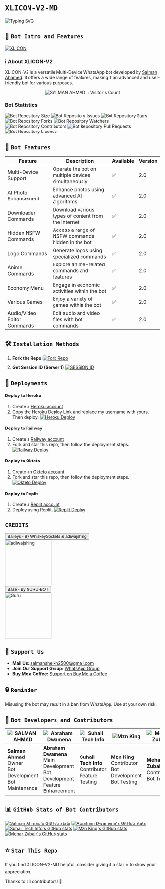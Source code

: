 # `XLICON-V2-MD`

![Typing SVG](https://readme-typing-svg.demolab.com?font=Ribeye&size=50&pause=1000&color=ff0000&center=true&width=900&height=100&lines=Its%20XLICON-V2-MD;%20Multi-Device%20WhatsApp%20Bot;%20Developed%20By%20SALMAN%20AHMAD)

## 🌟 `Bot Intro and Features`
[![XLICON](https://i.imgur.com/bWfDDEU.jpg)](https://youtu.be/WcA7GZuaN0A)

### ℹ️ **About XLICON-V2**
XLICON-V2 is a versatile Multi-Device WhatsApp bot developed by [Salman Ahamed](https://github.com/salmanytofficial). It offers a wide range of features, making it an advanced and user-friendly bot for various purposes.

<p align="center"><img src="https://profile-counter.glitch.me/{XLICON-V2}/count.svg" alt="SALMAN AHMAD :: Visitor's Count" /></p>

### **Bot Statistics**
![Bot Repository Size](https://img.shields.io/github/repo-size/salmanytofficial/XLICON-V2-MD?style=for-the-badge)
![Bot Repository Issues](https://img.shields.io/github/issues/salmanytofficial/XLICON-V2-MD?style=for-the-badge)
![Bot Repository Stars](https://img.shields.io/github/stars/salmanytofficial/XLICON-V2-MD?style=for-the-badge)
![Bot Repository Forks](https://img.shields.io/github/forks/salmanytofficial/XLICON-V2-MD?style=for-the-badge)
![Bot Repository Watchers](https://img.shields.io/github/watchers/salmanytofficial/XLICON-V2-MD?label=Watchers&style=for-the-badge)
![Bot Repository Contributors](https://img.shields.io/github/contributors/salmanytofficial/XLICON-V2-MD?style=for-the-badge)
![Bot Repository Pull Requests](https://img.shields.io/github/issues-pr/salmanytofficial/XLICON-V2-MD?style=for-the-badge)
![Bot Repository License](https://img.shields.io/github/license/salmanytofficial/XLICON-V2-MD?style=for-the-badge)

## 🚀 `Bot Features`
| Feature                          | Description                                             | Available    | Version    |
| ---------------------------------| ------------------------------------------------------- | ------------ | ---------- |
| Multi-Device Support             | Operate the bot on multiple devices simultaneously     | ✅           | 2.0        |
| AI Photo Enhancement             | Enhance photos using advanced AI algorithms            | ✅           | 2.0        |
| Downloader Commands              | Download various types of content from the internet     | ✅           | 2.0        |
| Hidden NSFW Commands             | Access a range of NSFW commands hidden in the bot       | ✅           | 2.0        |
| Logo Commands                    | Generate logos using specialized commands               | ✅           | 2.0        |
| Anime Commands                   | Explore anime-related commands and features              | ✅           | 2.0        |
| Economy Menu                     | Engage in economic activities within the bot            | ✅           | 2.0        |
| Various Games                    | Enjoy a variety of games within the bot                 | ✅           | 2.0        |
| Audio/Video Editor Commands      | Edit audio and video files with bot commands            | ✅           | 2.0        |

## 🛠️ `Installation Methods`
1. **Fork the Repo**
[![Fork Repo](https://img.shields.io/badge/Fork%20Repo-100000?style=for-the-badge&logo=scan&logoColor=white&labelColor=black&color=black)](https://github.com/salmanytofficial/XLICON-V2-MD/fork)

3. **Get Session ID (Server 1)** [![SESSION ID](https://img.shields.io/badge/Session_id-100000?style=for-the-badge&logo=scan&logoColor=white&labelColor=black&color=black)](https://replit.com/@S4SalmanYt/XLICON-V2-PAIRING)

## 🚀 `Deployments`
#### **Deploy to Heroku**
1. Create a [Heroku account](https://signup.heroku.com)
2. Copy the Heroku Deploy Link and replace my username with yours. Then deploy. [![Heroku Deploy](https://img.shields.io/badge/Heroku%20Deploy-blue?style=for-the-badge&logo=heroku)](https://dashboard.heroku.com/new?template=https://github.com/salmanytofficial/XLICON-V2-MD)

#### **Deploy to Railway**
1. Create a [Railway account](https://railway.app)
2. Fork and star this repo, then follow the deployment steps. [![Railway Deploy](https://img.shields.io/badge/RailWay%20Deploy-blue?style=for-the-badge&logo=Railway)](https://railway.app)

#### **Deploy to Okteto**
1. Create an [Okteto account](https://www.okteto.com/pricing/?plan=SaaS)
2. Fork and star this repo, then follow the deployment steps. [![Okteto Deploy](https://img.shields.io/badge/Okteto%20Deploy-blue?style=for-the-badge&logo=okteto)](https://okteto.com)

#### **Deploy to Replit**
1. Create a [Replit account](https://replit.com/signup)
2. Deploy using Replit. [![Replit Deploy](https://img.shields.io/badge/replit%20Deploy-blue?style=for-the-badge&logo=replit)](https://repl.it/github/salmanytofficial/XLICON-V2-MD)

## `CREDITS` 
<div><button id="boton" type="button">Baileys - By WhiskeySockets & adiwajshing</button></div>
<a href="https://github.com/WhiskeySockets/Baileys"><img src="https://github.com/WhiskeySockets.png" width="150" height="150" alt="adiwajshing"/></a>
<div><button id="boton" type="button">Base  - By GURU-BOT</button></div>
<a href="https://github.com/Guru322"><img src="https://github.com/Guru322.png" width="150" height="150" alt="Guru"/></a>

## 🌈 `Support Us`
- **Mail Us:** [salmansheikh2500@gmail.com](mailto:salmansheikh2500@gmail.com)
- **Join Our Support Group:** [WhatsApp Group](https://chat.whatsapp.com/Kchd5WS2UmILfGEP523DqL)
- **Buy Me a Coffee:** [Support on Buy Me a Coffee](https://www.buymeacoffee.com/ahmmikun)

## 🔒 `Reminder`
Misusing the bot may result in a ban from WhatsApp. Use at your own risk.

## 🙌 `Bot Developers and Contributors`
| ![SALMAN AHMAD](https://github.com/salmanytofficial.png) | ![Abraham Dwamena](https://i.imgur.com/100UXHy.jpg) | ![Suhail Tech Info](https://github.com/SuhailTechInfo.png) | ![Mzn King](https://github.com/mznking.png) | ![Mehar Zubair](https://github.com/Maher-Zubair.png) |
| -------------------------------------------------------- | -------------------------------------------------- | ------------------------------------------------------- | ---------------------------------------------- | ---------------------------------------------------- |
| **Salman Ahmad**<br>Owner<br>Bot Development<br>Bot Maintenance | **Abraham Dwamena**<br>Main Development<br>Bot Development<br>Feature Enhancement | **Suhail Tech Info**<br>Contributor<br>Feature Testing | **Mzn King**<br>Contributor<br>Bot Development<br>Bot Testing | **Mehar Zubair**<br>Contributor<br>Bot Testing |

## 📊 `GitHub Stats of Bot Contributors`
[![Salman Ahmad's GitHub stats](https://github-readme-stats.vercel.app/api?username=salmanytofficial&show_icons=true&theme=radical)](https://github.com/salmanytofficial)
[![Abraham Dwamena's GitHub stats](https://github-readme-stats.vercel.app/api?username=abrahamdw882&show_icons=true&theme=radical)](https://github.com/abrahamdw882)
[![Suhail Tech Info's GitHub stats](https://github-readme-stats.vercel.app/api?username=SuhailTechInfo&show_icons=true&theme=radical)](https://github.com/SuhailTechInfo)
[![Mzn King's GitHub stats](https://github-readme-stats.vercel.app/api?username=mznking&show_icons=true&theme=radical)](https://github.com/mznking)
[![Mehar Zubair's GitHub stats](https://github-readme-stats.vercel.app/api?username=Maher-Zubair&show_icons=true&theme=radical)](https://github.com/Maher-Zubair)


## ⭐ `Star This Repo`
If you find XLICON-V2-MD helpful, consider giving it a star ⭐ to show your appreciation.

Thanks to all contributors! 🚀
